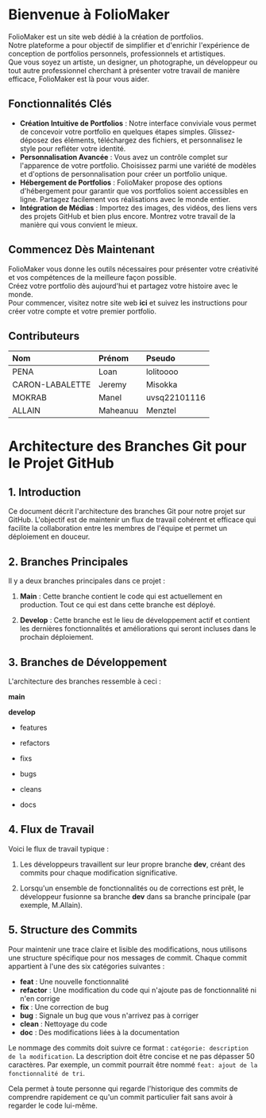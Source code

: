 # Bienvenue à FolioMaker
FolioMaker est un site web dédié à la création de portfolios. <br>
Notre plateforme a pour objectif de simplifier et d'enrichir l'expérience de conception de portfolios personnels, professionnels et artistiques. <br>
Que vous soyez un artiste, un designer, un photographe, un développeur ou tout autre professionnel cherchant à présenter votre travail de manière efficace, FolioMaker est là pour vous aider. <br>

## Fonctionnalités Clés
* **Création Intuitive de Portfolios** : Notre interface conviviale vous permet de concevoir votre portfolio en quelques étapes simples. Glissez-déposez des éléments, téléchargez des fichiers, et personnalisez le style pour refléter votre identité.
* **Personnalisation Avancée** : Vous avez un contrôle complet sur l'apparence de votre portfolio. Choisissez parmi une variété de modèles et d'options de personnalisation pour créer un portfolio unique.
* **Hébergement de Portfolios** : FolioMaker propose des options d'hébergement pour garantir que vos portfolios soient accessibles en ligne. Partagez facilement vos réalisations avec le monde entier.
* **Intégration de Médias** : Importez des images, des vidéos, des liens vers des projets GitHub et bien plus encore. Montrez votre travail de la manière qui vous convient le mieux.

## Commencez Dès Maintenant
FolioMaker vous donne les outils nécessaires pour présenter votre créativité et vos compétences de la meilleure façon possible. <br>
Créez votre portfolio dès aujourd'hui et partagez votre histoire avec le monde. <br>
Pour commencer, visitez notre site web **ici** et suivez les instructions pour créer votre compte et votre premier portfolio. <br>

## Contributeurs

| Nom | Prénom | Pseudo |
|:----|:-------|:-------|
| PENA | Loan | lolitoooo |
| CARON-LABALETTE | Jeremy | Misokka |
| MOKRAB | Manel | uvsq22101116 |
| ALLAIN | Maheanuu | Menztel |

# Architecture des Branches Git pour le Projet GitHub

## 1. Introduction

Ce document décrit l'architecture des branches Git pour notre projet sur GitHub. L'objectif est de maintenir un flux de travail cohérent et efficace qui facilite la collaboration entre les membres de l'équipe et permet un déploiement en douceur.

## 2. Branches Principales

Il y a deux branches principales dans ce projet :

1. **Main** : Cette branche contient le code qui est actuellement en production. Tout ce qui est dans cette branche est déployé.

2. **Develop** : Cette branche est le lieu de développement actif et contient les dernières fonctionnalités et améliorations qui seront incluses dans le prochain déploiement.


## 3. Branches de Développement

L'architecture des branches ressemble à ceci :

**main**

**develop**

  - features
    
  - refactors

  - fixs
    
  - bugs

  - cleans
    
  - docs


## 4. Flux de Travail

Voici le flux de travail typique :

1. Les développeurs travaillent sur leur propre branche **dev**, créant des commits pour chaque modification significative.

2. Lorsqu'un ensemble de fonctionnalités ou de corrections est prêt, le développeur fusionne sa branche **dev** dans sa branche principale (par exemple, M.Allain).

## 5. Structure des Commits

Pour maintenir une trace claire et lisible des modifications, nous utilisons une structure spécifique pour nos messages de commit. Chaque commit appartient à l'une des six catégories suivantes :

- **feat** : Une nouvelle fonctionnalité
- **refactor** : Une modification du code qui n'ajoute pas de fonctionnalité ni n'en corrige
- **fix** : Une correction de bug
- **bug** : Signale un bug que vous n'arrivez pas à corriger
- **clean** : Nettoyage du code
- **doc** : Des modifications liées à la documentation


Le nommage des commits doit suivre ce format : `catégorie: description de la modification`. La description doit être concise et ne pas dépasser 50 caractères. Par exemple, un commit pourrait être nommé `feat: ajout de la fonctionnalité de tri`.

Cela permet à toute personne qui regarde l'historique des commits de comprendre rapidement ce qu'un commit particulier fait sans avoir à regarder le code lui-même. 
